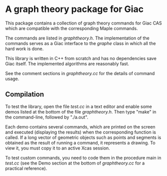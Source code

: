 # A graph theory package for Giac

This package contains a collection of graph theory commands for Giac CAS which are compatible with the corresponding Maple commands.

The commands are listed in *graphtheory.h*. The implementation of the commands serves as a Giac interface to the *graphe* class in which all the hard work is done.

This library is written in C++ from scratch and has no dependencies save Giac itself. The implemented algorithms are reasonably fast.

See the comment sections in *graphtheory.cc* for the details of command usage.

## Compilation

To test the library, open the file *test.cc* in a text editor and enable some demos listed at the bottom of the file *graphtheory.h*. Then type "make" in the command-line, followed by "./a.out".

Each demo contains several commands, which are printed on the screen and executed (displaying the results) when the corresponding function is called. If a long vector of geometric objects such as points and segments is obtained as the result of running a command, it represents a drawing. To view it, you must copy it to an active Xcas session.

To test custom commands, you need to code them in the procedure main in *test.cc* (see the Demo section at the bottom of *graphtheory.cc* for a practical reference).